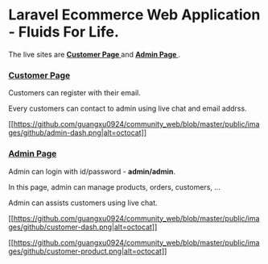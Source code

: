 <h1>Laravel Ecommerce Web Application - Fluids For Life.</h1>

The live sites are <strong> <a href = "https://fluidsforlife.com"> Customer Page </a> </strong> and <strong><a href="https://fluidsforlife.com/community_admin"> Admin Page </a></strong> .

<a href = "https://fluidsforlife.com"> <h3>Customer Page</h3> </a>

Customers can register with their email.

Every customers can contact to admin using live chat and email addrss.

[[https://github.com/guangxu0924/community_web/blob/master/public/images/github/admin-dash.png|alt=octocat]]

<a href="https://fluidsforlife.com/community_admin"> <h3>Admin Page</h3> </a>

Admin can login with id/password - <strong>admin/admin</strong>.

In this page, admin can manage products, orders, customers, ...

Admin can assists customers using live chat.

[[https://github.com/guangxu0924/community_web/blob/master/public/images/github/customer-dash.png|alt=octocat]]

[[https://github.com/guangxu0924/community_web/blob/master/public/images/github/customer-product.png|alt=octocat]]